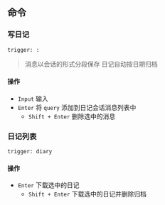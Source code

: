 ## 命令
### 写日记
`trigger: :`    
> 消息以会话的形式分段保存
> 日记自动按日期归档

#### 操作
- `Input` 输入
- `Enter` 将 `query` 添加到日记会话消息列表中
    - `Shift + Enter` 删除选中的消息

### 日记列表
`trigger: diary`

#### 操作
- `Enter` 下载选中的日记
    - `Shift + Enter` 下载选中的日记并删除归档
